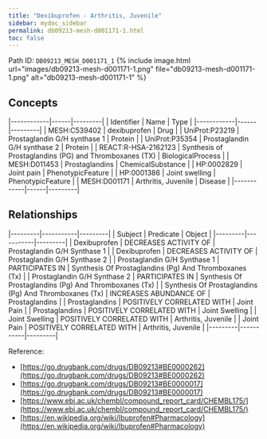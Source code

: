 ```yaml
---
title: "Dexibuprofen - Arthritis, Juvenile"
sidebar: mydoc_sidebar
permalink: db09213-mesh-d001171-1.html
toc: false 
---
```



Path ID: `DB09213_MESH_D001171_1`
{% include image.html url="images/db09213-mesh-d001171-1.png" file="db09213-mesh-d001171-1.png" alt="db09213-mesh-d001171-1" %}

## Concepts

|------------|------|---------|
| Identifier | Name | Type    |
|------------|------|---------|
| MESH:C539402 | dexibuprofen | Drug |
| UniProt:P23219 | Prostaglandin G/H synthase 1 | Protein |
| UniProt:P35354 | Prostaglandin G/H synthase 2 | Protein |
| REACT:R-HSA-2162123 | Synthesis of Prostaglandins (PG) and Thromboxanes (TX) | BiologicalProcess |
| MESH:D011453 | Prostaglandins | ChemicalSubstance |
| HP:0002829 | Joint pain | PhenotypicFeature |
| HP:0001386 | Joint swelling | PhenotypicFeature |
| MESH:D001171 | Arthritis, Juvenile | Disease |
|------------|------|---------|

## Relationships

|---------|-----------|---------|
| Subject | Predicate | Object  |
|---------|-----------|---------|
| Dexibuprofen | DECREASES ACTIVITY OF | Prostaglandin G/H Synthase 1 |
| Dexibuprofen | DECREASES ACTIVITY OF | Prostaglandin G/H Synthase 2 |
| Prostaglandin G/H Synthase 1 | PARTICIPATES IN | Synthesis Of Prostaglandins (Pg) And Thromboxanes (Tx) |
| Prostaglandin G/H Synthase 2 | PARTICIPATES IN | Synthesis Of Prostaglandins (Pg) And Thromboxanes (Tx) |
| Synthesis Of Prostaglandins (Pg) And Thromboxanes (Tx) | INCREASES ABUNDANCE OF | Prostaglandins |
| Prostaglandins | POSITIVELY CORRELATED WITH | Joint Pain |
| Prostaglandins | POSITIVELY CORRELATED WITH | Joint Swelling |
| Joint Swelling | POSITIVELY CORRELATED WITH | Arthritis, Juvenile |
| Joint Pain | POSITIVELY CORRELATED WITH | Arthritis, Juvenile |
|---------|-----------|---------|

Reference: 
  - [https://go.drugbank.com/drugs/DB09213#BE0000262](https://go.drugbank.com/drugs/DB09213#BE0000262)
  - [https://go.drugbank.com/drugs/DB09213#BE0000017](https://go.drugbank.com/drugs/DB09213#BE0000017)
  - [https://www.ebi.ac.uk/chembl/compound_report_card/CHEMBL175/](https://www.ebi.ac.uk/chembl/compound_report_card/CHEMBL175/)
  - [https://en.wikipedia.org/wiki/Ibuprofen#Pharmacology](https://en.wikipedia.org/wiki/Ibuprofen#Pharmacology)
